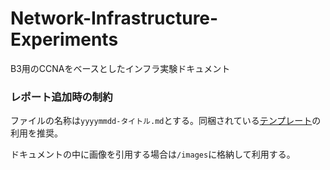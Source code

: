 # Network-Infrastructure-Experiments 
B3用のCCNAをベースとしたインフラ実験ドキュメント

### レポート追加時の制約
ファイルの名称は`yyyymmdd-タイトル.md`とする。同梱されている[テンプレート](/20220000-template.md)の利用を推奨。

ドキュメントの中に画像を引用する場合は`/images`に格納して利用する。